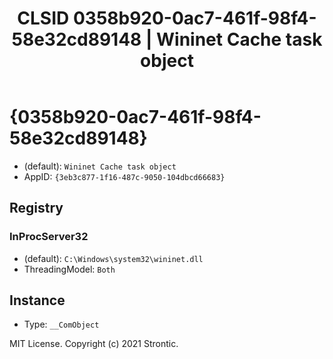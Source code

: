 ﻿---
title: "CLSID 0358b920-0ac7-461f-98f4-58e32cd89148 | Wininet Cache task object"
excerpt: What is COM-Object CLSID 0358b920-0ac7-461f-98f4-58e32cd89148?
---

# {0358b920-0ac7-461f-98f4-58e32cd89148}

* (default): `Wininet Cache task object`
* AppID: `{3eb3c877-1f16-487c-9050-104dbcd66683}`

## Registry


### InProcServer32

* (default): `C:\Windows\system32\wininet.dll`
* ThreadingModel: `Both`

## Instance

* Type: `__ComObject`

MIT License. Copyright (c) 2021 Strontic.


